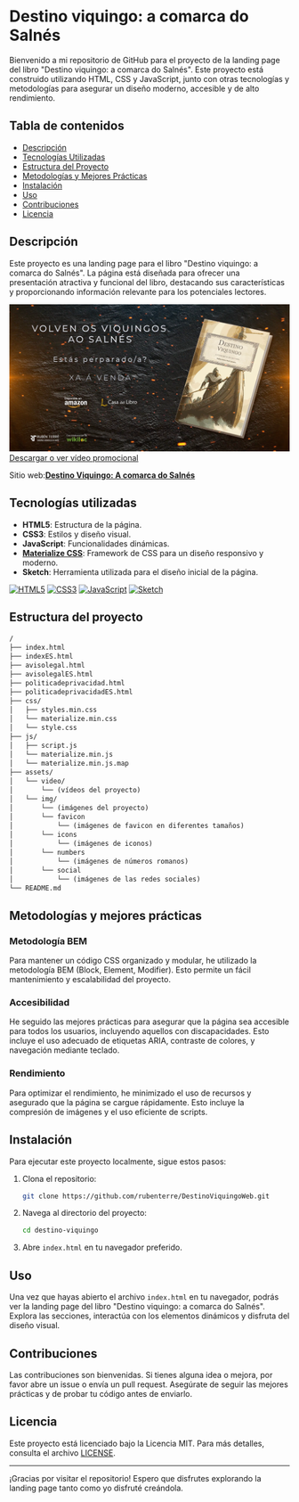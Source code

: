 # Destino viquingo: a comarca do Salnés

Bienvenido a mi repositorio de GitHub para el proyecto de la landing page del libro "Destino viquingo: a comarca do Salnés". Este proyecto está construido utilizando HTML, CSS y JavaScript, junto con otras tecnologías y metodologías para asegurar un diseño moderno, accesible y de alto rendimiento.

## Tabla de contenidos

- [Descripción](#descripción)
- [Tecnologías Utilizadas](#tecnologías-utilizadas)
- [Estructura del Proyecto](#estructura-del-proyecto)
- [Metodologías y Mejores Prácticas](#metodologías-y-mejores-prácticas)
- [Instalación](#instalación)
- [Uso](#uso)
- [Contribuciones](#contribuciones)
- [Licencia](#licencia)

## Descripción

Este proyecto es una landing page para el libro "Destino viquingo: a comarca do Salnés". La página está diseñada para ofrecer una presentación atractiva y funcional del libro, destacando sus características y proporcionando información relevante para los potenciales lectores.

![Imagen promocional del libro Destino Viquingo](https://github.com/rubenterre/DestinoViquingoWeb/blob/main/assets/img/Destino_Viquingo_libro.png)
[Descargar o ver vídeo promocional](https://github.com/rubenterre/DestinoViquingoWeb/blob/main/assets/video/DestinoViquingo_Booktrailer_13062024_redux.mp4)

Sitio web:**[Destino Viquingo: A comarca do Salnés](https://destinoviquingo.rubenterre.com/)**

## Tecnologías utilizadas

- **HTML5**: Estructura de la página.
- **CSS3**: Estilos y diseño visual.
- **JavaScript**: Funcionalidades dinámicas.
- **[Materialize CSS](https://materializeweb.com/)**: Framework de CSS para un diseño responsivo y moderno.
- **Sketch**: Herramienta utilizada para el diseño inicial de la página.

[![HTML5](https://img.shields.io/badge/HTML5-ffff00?style=for-the-badge&logo=html5&logoColor=white&labelColor=101010)]()
[![CSS3](https://img.shields.io/badge/CSS3-ffab00?style=for-the-badge&logo=css3&logoColor=white&labelColor=101010)]()
[![JavaScript](https://img.shields.io/badge/JavaScript-F7DF1E?style=for-the-badge&logo=javascript&logoColor=white&labelColor=101010)]()
[![Sketch](https://img.shields.io/badge/Sketch-fb8c00?style=for-the-badge&logo=sketch&logoColor=white&labelColor=101010)]()

## Estructura del proyecto

```
/
├── index.html
├── indexES.html
├── avisolegal.html
├── avisolegalES.html
├── politicadeprivacidad.html
├── politicadeprivacidadES.html
├── css/
│   ├── styles.min.css
│   └── materialize.min.css
│   └── style.css
├── js/
│   ├── script.js
│   └── materialize.min.js
│   └── materialize.min.js.map
├── assets/
│   └── video/
│       └── (vídeos del proyecto)
│   └── img/
│       └── (imágenes del proyecto)
│       └── favicon
│           └── (imágenes de favicon en diferentes tamaños)
│       └── icons
│           └── (imágenes de iconos)
│       └── numbers
│           └── (imágenes de números romanos)
│       └── social
│           └── (imágenes de las redes sociales)
└── README.md
```

## Metodologías y mejores prácticas

### Metodología BEM

Para mantener un código CSS organizado y modular, he utilizado la metodología BEM (Block, Element, Modifier). Esto permite un fácil mantenimiento y escalabilidad del proyecto.

### Accesibilidad

He seguido las mejores prácticas para asegurar que la página sea accesible para todos los usuarios, incluyendo aquellos con discapacidades. Esto incluye el uso adecuado de etiquetas ARIA, contraste de colores, y navegación mediante teclado.

### Rendimiento

Para optimizar el rendimiento, he minimizado el uso de recursos y asegurado que la página se cargue rápidamente. Esto incluye la compresión de imágenes y el uso eficiente de scripts.

## Instalación

Para ejecutar este proyecto localmente, sigue estos pasos:

1. Clona el repositorio:
   ```bash
   git clone https://github.com/rubenterre/DestinoViquingoWeb.git
   ```
2. Navega al directorio del proyecto:
   ```bash
   cd destino-viquingo
   ```
3. Abre `index.html` en tu navegador preferido.

## Uso

Una vez que hayas abierto el archivo `index.html` en tu navegador, podrás ver la landing page del libro "Destino viquingo: a comarca do Salnés". Explora las secciones, interactúa con los elementos dinámicos y disfruta del diseño visual.

## Contribuciones

Las contribuciones son bienvenidas. Si tienes alguna idea o mejora, por favor abre un issue o envía un pull request. Asegúrate de seguir las mejores prácticas y de probar tu código antes de enviarlo.

## Licencia

Este proyecto está licenciado bajo la Licencia MIT. Para más detalles, consulta el archivo [LICENSE](LICENSE).

---

¡Gracias por visitar el repositorio! Espero que disfrutes explorando la landing page tanto como yo disfruté creándola.